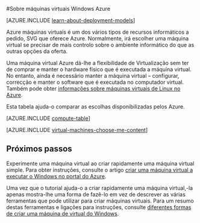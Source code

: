 <properties
    pageTitle="Sobre máquinas virtuais de Windows | Microsoft Azure"
    description="Saiba mais sobre as noções básicas de máquinas virtuais Windows Azure utilizando ambos os modelos de implementação."
    services="virtual-machines-windows"
    documentationCenter=""
    authors="cynthn"
    manager="timlt"
    editor="tysonn"
    tags="azure-resource-manager,azure-service-management"/>

<tags
    ms.service="virtual-machines-windows"
    ms.workload="infrastructure-services"
    ms.tgt_pltfrm="vm-windows"
    ms.devlang="na"
    ms.topic="get-started-article"
    ms.date="09/27/2016"
    ms.author="cynthn"/>

#<a name="about-windows-virtual-machines-in-azure"></a>Sobre máquinas virtuais Windows Azure

[AZURE.INCLUDE [learn-about-deployment-models](../../includes/learn-about-deployment-models-both-include.md)]


Azure máquinas virtuais é um dos vários tipos de recursos informáticos a pedido, SVG que oferece Azure. Normalmente, irá escolher uma máquina virtual se precisar de mais controlo sobre o ambiente informático do que as outras opções da oferta.

Uma máquina virtual Azure dá-lhe a flexibilidade de Virtualização sem ter de comprar e manter o hardware físico que é executada a máquina virtual. No entanto, ainda é necessário manter a máquina virtual – configurar, correcção e manter o software que é executada no computador virtual. Também pode obter [informações sobre máquinas virtuais de Linux no Azure](virtual-machines-linux-about.md).

Esta tabela ajuda-o comparar as escolhas disponibilizadas pelos Azure.

[AZURE.INCLUDE [compute-table](../../includes/compute-options-table.md)]

[AZURE.INCLUDE [virtual-machines-choose-me-content](../../includes/virtual-machines-choose-me-content.md)]


## <a name="next-steps"></a>Próximos passos

Experimente uma máquina virtual ao criar rapidamente uma máquina virtual simple. Para obter instruções, consulte o artigo [criar uma máquina virtual a executar o Windows no portal do Azure](virtual-machines-windows-hero-tutorial.md).

Uma vez que o tutorial ajuda-o a criar rapidamente uma máquina virtual,-la apenas mostra-lhe uma forma de fazê-lo em vez de descrever as várias ferramentas que pode utilizar para criar máquinas virtuais. Para um resumo destas ferramentas e ligações para instruções, consulte [diferentes formas de criar uma máquina de virtual do Windows](virtual-machines-windows-creation-choices.md).

